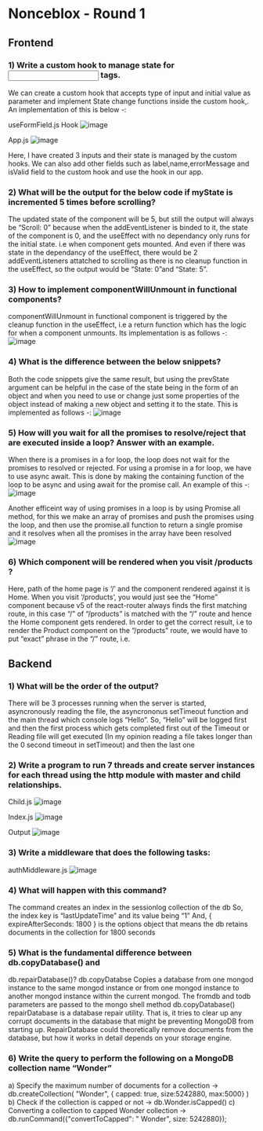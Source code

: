 # 			                                  Nonceblox - Round 1



## Frontend

### 1) Write a custom hook to manage state for <input> tags.
We can create a custom hook that accepts type of input and initial value as parameter and implement State change functions inside the custom hook,.
An implementation of this is below -:

useFormField.js Hook
![image](https://user-images.githubusercontent.com/82509612/162847628-3a8cf782-5620-42db-b254-e19683af7e12.png)

App.js
![image](https://user-images.githubusercontent.com/82509612/162847663-952dade2-df72-49ea-8150-71be902d4e17.png)

Here, I have created 3 inputs and their state is managed by the custom hooks. We can also add other fields such as label,name,errorMessage and isValid field to the custom hook and use the hook in our app.

### 2) What will be the output for the below code if myState is incremented 5 times before scrolling?
The updated state of the component will be 5, but still the output will always be “Scroll: 0” because when the addEventListener is binded to it, the state of the component is 0, and the useEffect with no dependancy only runs for the initial state. i.e when component gets mounted. And even if there was state in the dependancy of the useEffect, there would be 2 addEventListeners attatched to scrolling as there is no cleanup function in the useEffect, so the output would be “State: 0”and “State: 5”.

### 3) How to implement componentWillUnmount in functional components?
componentWillUnmount in functional component is triggered by the cleanup function in the useEffect, i.e a return function which has the logic for when a component unmounts.
Its implementation is as follows -:
![image](https://user-images.githubusercontent.com/82509612/162847710-faa1950a-120c-435d-b55c-5f0196a5a59a.png)

### 4) What is the difference between the below snippets?
Both the code snippets give the same result, but using the prevState argument can be helpful in the case of the state being in the form of an object and when you need to use or change just some properties of the object instead of making a new object and setting it to the state.
This is implemented as follows -:
![image](https://user-images.githubusercontent.com/82509612/162847739-b6eb4365-8bca-4f73-8b9a-381126e8125e.png)

### 5) How will you wait for all the promises to resolve/reject that are executed inside a loop? Answer with an example.
When there is a promises in a for loop, the loop does not wait for the promises to resolved or rejected. For using a promise in a for loop, we have to use async await. This is done by making the containing function of the loop to be async and using await for the promise call.
An example of this -:
![image](https://user-images.githubusercontent.com/82509612/162847767-f76507d6-b09e-4453-b538-44d9d19d3330.png)

Another efficeint way of using promises in a loop is by using Promise.all method, for this we make an array of promises and push the promises using the loop, and then use the promise.all function to return a single promise and it resolves when all the promises in the array have been resolved
![image](https://user-images.githubusercontent.com/82509612/162847794-bdb2b7d0-394d-42fc-bb7e-400fd77d1194.png)

### 6) Which component will be rendered when you visit /products ?
Here, path of the home page is ‘/’ and the component rendered against it is Home. When you visit ‘/products’, you would just see the “Home” component because v5 of the react-router always finds the first matching route, in this case “/” of “/products” is matched with the “/” route and hence the Home component gets rendered. In order to get the correct result, i.e to render the Product component on the “/products” route, we would have to put “exact” phrase in the “/” route, i.e. 
<Route exact path="/" component={Home} /> 


## Backend

### 1) What will be the order of the output?
There will be 3 processes running when the server is started, asyncronously reading the file, the asyncrononus setTimeout function and the main thread which console logs “Hello”. So, “Hello” will be logged first and then the first process which gets completed first out of the Timeout or Reading file will get executed (In my opinion reading a file takes longer than the 0 second timeout in setTimeout) and then the last one

### 2) Write a program to run 7 threads and create server instances for each thread using the http module with master and child relationships.
Child.js
![image](https://user-images.githubusercontent.com/82509612/162847815-809abf11-0347-4aba-8341-0e3dafbc3f68.png)

Index.js
![image](https://user-images.githubusercontent.com/82509612/162847828-731290db-6bae-4410-8e4c-f8ac0751da8c.png)

Output 
![image](https://user-images.githubusercontent.com/82509612/162847843-8846a183-bce0-4b7f-b478-b57554b482d2.png)

### 3) Write a middleware that does the following tasks:
authMiddleware.js
![image](https://user-images.githubusercontent.com/82509612/162847854-a8fd4e00-f1e0-4f3c-a232-3b01e76c0b3f.png)

### 4) What will happen with this command?
The command creates an index in the sessionlog collection of the db
So, the index key is “lastUpdateTime” and its value being “1”
And, { expireAfterSeconds: 1800 } is the options object that means the db retains documents in the collection for 1800 seconds

### 5) What is the fundamental difference between db.copyDatabase() and
db.repairDatabase()?
db.copyDatabse Copies a database from one mongod instance to the same mongod instance or from one mongod instance to another mongod instance within the current mongod. The fromdb and todb parameters are passed to the mongo shell method db.copyDatabase()
repairDatabase is a database repair utility. That is, it tries to clear up any corrupt documents in the database that might be preventing MongoDB from starting up. RepairDatabase could theoretically remove documents from the database, but how it works in detail depends on your storage engine.

### 6) Write the query to perform the following on a MongoDB collection name “Wonder”
a) Specify the maximum number of documents for a collection
-> db.createCollection( "Wonder", { capped: true, size:5242880, max:5000} )
b) Check if the collection is capped or not 
-> db.Wonder.isCapped()
c) Converting a collection to capped Wonder collection
-> db.runCommand({"convertToCapped": " Wonder", size: 5242880});
